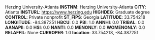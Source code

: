 
Herzing University-Atlanta
**INSTNM**: Herzing University-Atlanta
**CITY**: Atlanta
**INSTURL**: https://www.herzing.edu
**HIGHDEG**: Graduate degree
**CONTROL**: Private nonprofit
**ST_FIPS**: Georgia
**LATITUDE**: 33.754218
**LONGITUDE**: -84.387251
**HBCU**: 0.0
**PBI**: 1.0
**ANNHI**: 0.0
**TRIBAL**: 0.0
**AANAPII**: 0.0
**HSI**: 0.0
**NANTI**: 0.0
**MENONLY**: 0.0
**WOMENONLY**: 0.0
**RELAFFIL**: None
**CURROPER**: 1.0
**location**: 33.754218, -84.387251